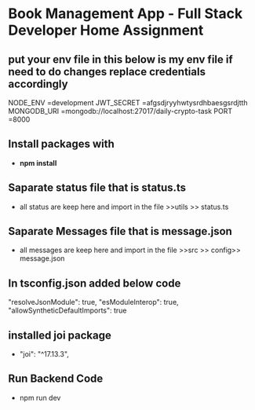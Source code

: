# Book Management App - Full Stack Developer Home Assignment

## put your env file in this below is my env file if need to do changes replace credentials accordingly
NODE_ENV =development 
JWT_SECRET =afgsdjryyhwtysrdhbaesgsrdjtth
MONGODB_URI =mongodb://localhost:27017/daily-crypto-task
PORT =8000

## Install packages with 
- **npm install**

## Saparate status file that is status.ts
- all status are keep here and import in the file >>utils >> status.ts

## Saparate Messages file that is message.json
- all messages are keep here and import in the file >>src >> config>> message.json

## In tsconfig.json added below code
"resolveJsonModule": true,
"esModuleInterop": true,
"allowSyntheticDefaultImports": true

## installed joi package
- "joi": "^17.13.3",

 ## Run Backend Code
 - npm run dev
